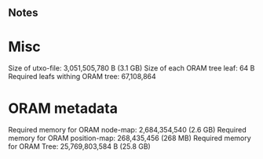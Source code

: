 ## Notes

# Misc

Size of utxo-file: 3,051,505,780 B (3.1 GB)
Size of each ORAM tree leaf: 64 B
Required leafs withing ORAM tree: 67,108,864

# ORAM metadata

Required memory for ORAM node-map: 2,684,354,540 (2.6 GB)
Required memory for ORAM position-map: 268,435,456 (268 MB)
Required memory for ORAM Tree: 25,769,803,584 B (25.8 GB)